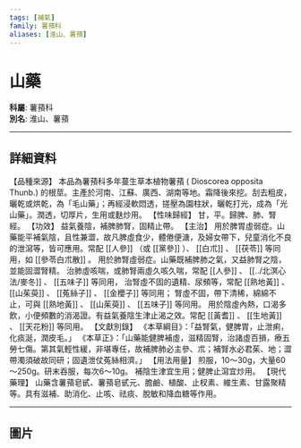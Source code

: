 ```yaml
---
tags: [補氣]
family: 薯蕷科
aliases: [淮山、薯蕷]
---
```


# 山藥

**科屬**: 薯蕷科  
**別名**: 淮山、薯蕷  

---

## 詳細資料
【品種來源】
本品為薯蕷科多年蔓生草本植物薯蕷 (
Dioscorea opposita
Thunb.) 的根莖。主產於河南、江蘇、廣西、湖南等地。霜降後來挖。刮去粗皮，曬乾或烘乾，為「毛山藥」；再經浸軟悶透，搓壓為園柱狀，曬乾打光，成為「光山藥」。潤透，切厚片，生用或麩炒用。
【性味歸經】
甘，平。歸脾、肺、腎經。
【功效】
益氣養陰，補脾肺腎，固精止帶。
【主治】
用於脾胃虛弱症。山藥能平補氣陰，且性兼澀，故凡脾虛食少，體倦便溏，及婦女帶下，兒童消化不良的泄瀉等，皆可應用。常配 [[人參]] （或 [[黨參]] ）、 [[白朮]] 、 [[茯苓]] 等同用，如 [[參苓白朮散]] 。
用於肺腎虛弱症。山藥既補脾肺之氣，又益肺腎之陰，並能固澀腎精。
治肺虛咳喘，或肺腎兩虛久咳久喘，常配 [[人參]] 、 [[../北溟心法/麥冬]] 、 [[五味子]] 等同用，
治腎虛不固的遺精、尿頻等，常配 [[熟地黃]] 、 [[山茱萸]] 、 [[菟絲子]] 、 [[金櫻子]] 等同用；
腎虛不固，帶下清稀，綿綿不止，可與 [[熟地黃]] 、 [[山茱萸]] 、 [[五味子]] 等同用。
用於陰虛內熱，口渴多飲，小便頻數的消渴證。有益氣養陰生津止渴之效。常配 [[黃耆]] 、 [[生地黃]] 、 [[天花粉]] 等同用。
【文獻別錄】
《本草綱目》：「益腎氣，健脾胃，止泄痢，化痰涎，潤皮毛。」
《本草正》：「山藥能健脾補虛，滋精固腎，治諸虛百損，療五勞七傷。第其氣輕性緩，非堪專任，故補脾肺必主參、朮；補腎水必君茱、地；澀帶濁須破故同研；固遺泄仗菟絲相濟。」
【用法用量】
煎服，10～30g，大量60～250g。研末吞服，每次6～10g。
補陰生津宜生用；健脾止瀉宜炒用。
【現代藥理】
山藥含薯蕷皂甙、薯蕷皂甙元、膽鹼、植酸、止杈素、維生素、甘露聚精等。具有滋補、助消化、止咳、祛痰、脫敏和降血糖等作用。

---

## 圖片

